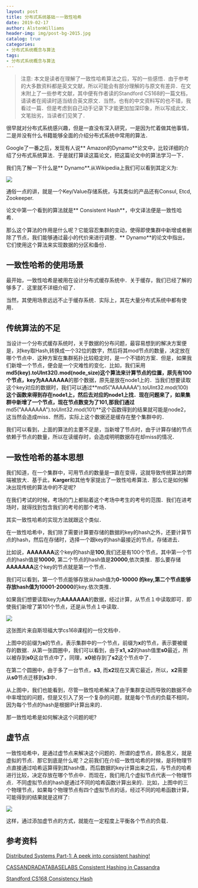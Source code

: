 ```yaml
---
layout: post
title: 分布式系统基础－一致性哈希
date: 2019-02-17
author: AlstonWilliams
header-img: img/post-bg-2015.jpg
catalog: true
categories:
- 分布式系统概念与算法
tags:
- 分布式系统概念与算法
---
```

> 注意: 本文是读者在理解了一致性哈希算法之后，写的一些感悟．由于参考的大多数资料都是英文文献，所以可能会有部分理解的与原文有差异．在文末附上了一些参考文献，其中便有作者读的Standford CS168的一篇文档，请读者在阅读时适当结合英文原文．当然，也有的中文资料写的也不错，我看过一篇．但是考虑到自己动手记录下才能更加加深印象，所以写成此文．文笔拙劣，当读者们见笑了．

很早就对分布式系统感兴趣，但是一直没有深入研究，一是因为忙着做其他事情，二是并没有什么书籍能够全面的介绍分布式系统中常用的算法．

Google了一番之后，发现有人说** Amazon的Dynamo**论文中，比较详细的介绍了分布式系统算法．于是就打算读这篇论文，把这篇论文中的算法学习一下．

我们先了解一下什么是** Dynamo**.从Wikipedia上我们可以看到其定义为:


![](http://upload-images.jianshu.io/upload_images/4108852-b2139cd385edfbac.png?imageMogr2/auto-orient/strip%7CimageView2/2/w/1240)


通俗一点的讲，就是一个Key/Value存储系统，与其类似的产品还有Consul, Etcd, Zookeeper.

论文中第一个看到的算法就是** Consistent Hash**，中文译法便是一致性哈希．

那么这个算法的作用是什么呢？它能容忍集群的变动，使得即使集群中新增或者删除了节点，我们能够通过最小的代价来进行调整．** Dynamo**的论文中指出，它们使用这个算法来实现数据的分区和备份．

## 一致性哈希的使用场景

最开始，一致性哈希是被用在设计分布式缓存系统中．关于缓存，我们已经了解的够多了．这里就不详细介绍了．

当然，其使用场景远远不止于缓存系统．实际上，其在大量分布式系统中都有使用．

## 传统算法的不足

当设计一个分布式缓存系统时，关于数据的分布问题，最容易想到的解决方案便是，对key取Hash,转换成一个32位的数字，然后将其mod节点的数量，决定放在哪个节点中．这种方案在集群拓扑比较稳定时，是一个不错的方案．但是，如果我们新增一个节点，便会是一个灾难性的变化．比如，我们采用**md5(key).toUInt32().mod(node_size)**这个算法来计算节点的位置，原先有100个节点，key为**AAAAAAA**的那个数据，原先是放在node1上的．当我们想要读取这个key对应的数据时，我们可以通过**md5("AAAAAAA").toUInt32.mod(100)**这个函数来得到存在node1上，然后去对应的node1上找．现在问题来了，如果集群中新增了一个节点，现在节点数变为了101,那我们通过**md5("AAAAAAA").toUInt32.mod(101)**这个函数得到的结果就可能是node2，这当然会造成miss．然而，实际上这个数据还是缓存在整个集群中的．

我们可以看到，上面的算法的主要不足是，当新增了节点时，由于计算存储的节点依赖于节点的数量，所以在读缓存时，会造成明明数据存在却miss的情况．

## 一致性哈希的基本思想

我们知道，在一个集群中，可用节点的数量是一直在变得，这就导致传统算法的弊端被放大．基于此，**Karger**和其他专家提出了一致性哈希算法．那么它是如何解决出现传统的算法中的不足呢?

在我们考试的时候，考场的门上都贴着这个考场中考生的考号的范围．我们在进考场时，就得找到包含我们的考号的那个考场．

其实一致性哈希的实现方法就跟这个类似．

在一致性哈希中，我们除了需要计算要存储的数据的key的hash之外，还要计算节点的hash，然后在存储时，选择一个跟key的hash最接近的节点，存储进去．

比如说，**AAAAAAA**这个key的hash是**100**,我们还是有100个节点，其中第一个节点的hash值是**10000**, 第二个节点的hash值是**20000**,依次类推．那么要存储**AAAAAAA**这个key的节点就是第一个节点．

我们可以看到，第一个节点能够存放从hash值为**0-10000 **的key,第二个节点能够存放hash值为**10001-20000**的key.依次类推．

如果我们想要读取key为**AAAAAAA**的数据，经过计算，从节点１中读取即可．即使我们新增了第101个节点，还是从节点１中读取．


![](http://upload-images.jianshu.io/upload_images/4108852-75c133ed58f1390f.png?imageMogr2/auto-orient/strip%7CimageView2/2/w/1240)


这张图片来自斯坦福大学cs168课程的一份文档中．

上图中的前缀为**s**的节点，表示集群中的一个节点，前缀为**x**的节点，表示要被缓存的数据．从第一张圆圈中，我们可以看到，由于**x1, x2**的hash值里**s0**最近，所以被存到**s0**这台节点中了，同理，**x0**被存到了**s2**这个节点中了．

在第二个圆圈中，由于多了一台节点，**s3**, 而**x2**现在又离它最近，所以，**x2**需要从**s0**节点迁移到**s3**中．

从上图中，我们也能看到，尽管一致性哈希解决了由于集群变动而导致的数据不命中率增加的问题，但是又引入了另一个复杂的问题，就是每个节点的负载不相同，因为每个节点的hash是根据IP计算出来的．

那一致性哈希是如何解决这个问题的呢?

## 虚节点

一致性哈希中，是通过虚节点来解决这个问题的．所谓的虚节点，顾名思义，就是虚拟的节点．那它到底是什么呢？之前我们在介绍一致性哈希的时候，是将物理节点直接通过哈希运算得到其hash值，而后数据的key计算出来之后，与节点的哈希进行比较，决定存放在哪个节点中．而现在，我们用几个虚拟节点代表一个物理节点．不同虚拟节点的hash是通过不同的哈希函数计算出来的．比如，上图中的三个物理节点，如果每个物理节点有四个虚拟节点的话，经过不同的哈希函数计算，可能得到的结果就是这样了:


![](http://upload-images.jianshu.io/upload_images/4108852-5c819e92bf84ebb1.png?imageMogr2/auto-orient/strip%7CimageView2/2/w/1240)


这样，通过添加虚节点的方式，就能在一定程度上平衡各个节点的负载．

## 参考资料

[Distributed Systems Part-1: A peek into consistent hashing!](https://loveforprogramming.quora.com/Distributed-Systems-Part-1-A-peek-into-consistent-hashing)

[CASSANDRADATABASELABS
Consistent Hashing in Cassandra](https://blog.imaginea.com/consistent-hashing-in-cassandra/)

[Standford CS168 Consistency Hash](http://theory.stanford.edu/~tim/s16/l/l1.pdf)
